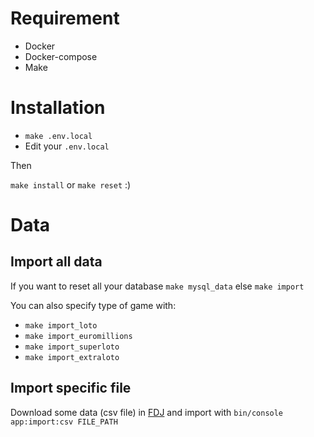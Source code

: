 # Requirement

- Docker
- Docker-compose
- Make

# Installation
- `make .env.local`
- Edit your ``.env.local``

Then

`make install` or `make reset` :)

# Data
## Import all data
If you want to reset all your database
`make mysql_data` else `make import`

You can also specify type of game with:

- `make import_loto`
- `make import_euromillions`
- `make import_superloto`
- `make import_extraloto`

## Import specific file
Download some data (csv file) in [FDJ](https://www.fdj.fr/jeux-de-tirage/loto/historique) and import with ``bin/console app:import:csv FILE_PATH``
